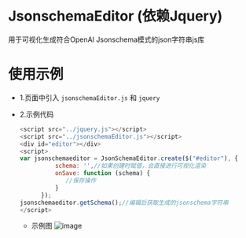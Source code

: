 # JsonschemaEditor (依赖Jquery)
用于可视化生成符合OpenAI Jsonschema模式的json字符串js库

# 使用示例
* 1.页面中引入 `jsonschemaEditor.js` 和 `jquery`

* 2.示例代码
  ```javascript
  <script src="../jquery.js"></script>
  <script src="../jsonschemaEditor.js"></script>
  <div id="editor"></div>
  <script>
  var jsonschemaeditor = JsonSchemaEditor.create($("#editor"), {
            schema: '',//如果创建时赋值，会直接进行可视化渲染
            onSave: function (schema) {
               //保存操作
            }
        });
  jsonschemaeditor.getSchema();//编辑后获取生成的jsonschema字符串
  </script>
  ```
  * 示例图
  ![image](https://github.com/user-attachments/assets/e0bd79b8-25ce-48e9-bbe7-184096d78016)
